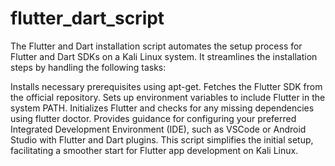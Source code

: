 # flutter_dart_script
The Flutter and Dart installation script automates the setup process for Flutter and Dart SDKs on a Kali Linux system. It streamlines the installation steps by handling the following tasks:

Installs necessary prerequisites using apt-get.
Fetches the Flutter SDK from the official repository.
Sets up environment variables to include Flutter in the system PATH.
Initializes Flutter and checks for any missing dependencies using flutter doctor.
Provides guidance for configuring your preferred Integrated Development Environment (IDE), such as VSCode or Android Studio with Flutter and Dart plugins.
This script simplifies the initial setup, facilitating a smoother start for Flutter app development on Kali Linux.
